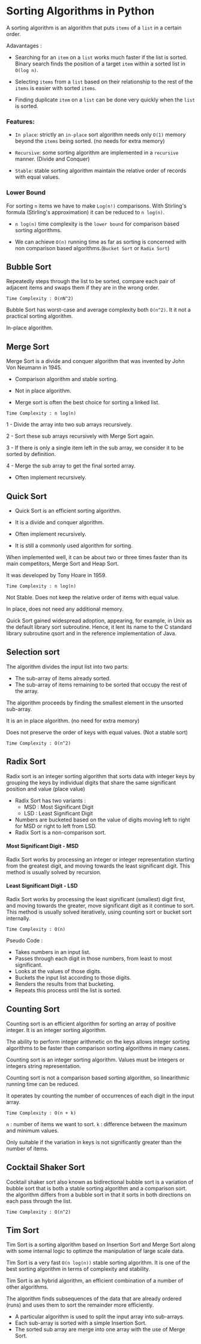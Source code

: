 # Sorting Algorithms in Python

A sorting algorithm is an algorithm that puts `items` of a `list` in a certain order.

Adavantages : 

  - Searching for an `item` on a `list` works much faster if the list is sorted. Binary search finds the position of a target `item` within a sorted list in `O(log n)`.

  - Selecting `items` from a `list` based on their relationship to the rest of the `items` is easier with sorted `items`.

  -  Finding duplicate `item` on a `list` can be done very quickly when the `list` is sorted.

 
### Features:
- `In place`: strictly an `in-place` sort algorithm needs only `O(1)` memory beyond the `items` being sorted. (no needs for extra memory)

- `Recursive`: some sorting algorithm are implemented in a `recursive` manner. (Divide and Conquer)

- `Stable`: stable sorting algorithm maintain the relative order of records with equal values.

### Lower Bound

For sorting `n` items we have to make `Log(n!)` comparisons. With Stirling's formula (Stirling's approximation) it can be reduced to `n log(n)`.

- `n log(n)` time complexity is the `lower bound` for comparison based sorting algorithms.

- We can achieve `O(n)` running time as far as sorting is concerned with non comparison based algorithms.(`Bucket Sort` or `Radix Sort`)

## Bubble Sort

Repeatedly steps through the list to be sorted, compare each pair of adjacent items and swaps them if they are in the wrong order.

`Time Complexity : O(nN^2)`

Bubble Sort has worst-case and average complexity both `O(n^2)`. It it not a practical sorting algorithm.

In-place algorithm.

## Merge Sort

Merge Sort is a divide and conquer algorithm that was invented by John Von Neumann in 1945.

- Comparison algorithm and stable sorting.

- Not in place algorithm.

- Merge sort is often the best choice for sorting a linked list.

`Time Complexity : n log(n)`

1 - Divide the array into two sub arrays recursively.

2 - Sort these sub arrays recursively with Merge Sort again.

3 - If there is only a single item left in the sub array, we consider it to be sorted by definition.

4 - Merge the sub array to get the final sorted array.

- Often implement recursively.

## Quick Sort

- Quick Sort is an efficient sorting algorithm.

- It is a divide and conquer algorithm.

- Often implement recursively.

-  It is still a commonly used algorithm for sorting.

When implemented well, it can be about two or three times faster than its main competitors, Merge Sort and Heap Sort.

It was developed by Tony Hoare in 1959.

`Time Complexity : n log(n)`

Not Stable. Does not keep the relative order of items with equal value.

In place, does not need any additional memory.

Quick Sort gained widespread adoption, appearing, for example, in Unix as the default library sort subroutine. Hence, it lent its name to the C standard library subroutine qsort and in the reference implementation of Java.

## Selection sort

The algorithm divides the input list into two parts:
  - The sub-array of items already sorted.
  - The sub-array of items remaining to be sorted that occupy the rest of the array.

The algorithm proceeds by finding the smallest element in the unsorted sub-array.

It is an in place algorithm. (no need for extra memory)

Does not preserve the order of keys with equal values. (Not a stable sort)

`Time Complexity : O(n^2)`

## Radix Sort

Radix sort is an integer sorting algorithm that sorts data with integer keys by grouping the keys by individual digits that share the same significant position and value (place value)

- Radix Sort has two variants :
  - MSD : Most Significant Digit
  - LSD : Least Significant Digit
- Numbers are bucketed based on the value of digits moving left to right for MSD or
right to left from LSD.
- Radix Sort is a non-comparison sort.

#### Most Significant Digit - MSD

Radix Sort works by processing an integer or integer representation starting from the greatest digit, and moving towards the least significant digit. This method is usually solved by recursion.

#### Least Significant Digit - LSD

Radix Sort works by processing the least significant (smallest) digit first, and moving towards the greater, move significant digit as it continue to sort. This method is usually solved iteratively, using counting sort or bucket sort internally.


`Time Complexity : O(n)`

Pseudo Code :
  - Takes numbers in an input list.
  - Passes through each digit in those numbers, from least to most significant.
  - Looks at the values of those digits.
  - Buckets the input list according to those digits.
  - Renders the results from that bucketing.
  - Repeats this process until the list is sorted.

## Counting Sort

Counting sort is an efficient algorithm for sorting an array of positive integer. It is an integer sorting algorithm.

The ability to perform integer arithmetic on the keys allows integer sorting algorithms to be faster than comparison sorting algorithms in many cases.

Counting sort is an integer sorting algorithm. Values must be integers or integers string representation.

Counting sort is not a comparison based sorting algorithm, so linearithmic running time can be reduced.


It operates by counting the number of occurrences of each digit in the input array.

`Time Complexity : O(n + k)`

`n` : number of items we want to sort.
`k` : difference between the maximum and minimum values.

Only suitable if the variation in keys is not significantly greater than the number of items.


## Cocktail Shaker Sort

Cocktail shaker sort also known as bidirectional bubble sort is a variation of bubble sort that is both a stable sorting algorithm and a comparison sort. the algorithm differs from a bubble sort in that it sorts in both directions on each pass through the list.

`Time Complexity : O(n^2)`


## Tim Sort

Tim Sort is a sorting algorithm based on Insertion Sort and Merge Sort along with some internal logic to optimze the manipulation of large scale data.

Tim Sort is a very fast `O(n log(n))` stable sorting algorithm. It is one of the best sorting algorithm
in terms of complexity and stability.

Tim Sort is an hybrid algorithm, an efficient combination of a number of other algorithms.

The algorithm finds subsequences of the data that are already ordered (runs) and uses them to sort the remainder more efficiently.

- A particular algorithm is used to split the input array into sub-arrays.
- Each sub-array is sorted with a simple Insertion Sort.
- The sorted sub array are merge into one array with the use of Merge Sort.
